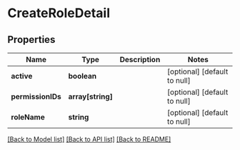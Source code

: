 # CreateRoleDetail

## Properties
Name | Type | Description | Notes
------------ | ------------- | ------------- | -------------
**active** | **boolean** |  | [optional] [default to null]
**permissionIDs** | **array[string]** |  | [optional] [default to null]
**roleName** | **string** |  | [optional] [default to null]

[[Back to Model list]](../README.md#documentation-for-models) [[Back to API list]](../README.md#documentation-for-api-endpoints) [[Back to README]](../README.md)


